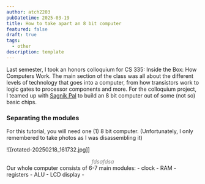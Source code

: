 ```yaml
---
author: atch2203
pubDatetime: 2025-03-19
title: How to take apart an 8 bit computer
featured: false
draft: true
tags:
  - other
description: template
---
```

Last semester, I took an honors colloquium for CS 335: Inside the Box: How Computers Work. The main section of the class was all about the different levels of technology that goes into a computer, from how transistors work to logic gates to processor components and more. For the colloquium project, I teamed up with [Sagnik Pal](http://www-edlab.cs.umass.edu/~sagnikpal/) to build an 8 bit computer out of some (not so) basic chips.


### Separating the modules
For this tutorial, you will need one (1) 8 bit computer. (Unfortunately, I only remembered to take photos as I was disassembling it)

![[rotated-20250218_161732.jpg]]
<div align="center" style="color:#888888"><em>fdsafdsa</em></div>
Our whole computer consists of 6-7 main modules:
- clock
- RAM
- registers
- ALU
- LCD display
- 